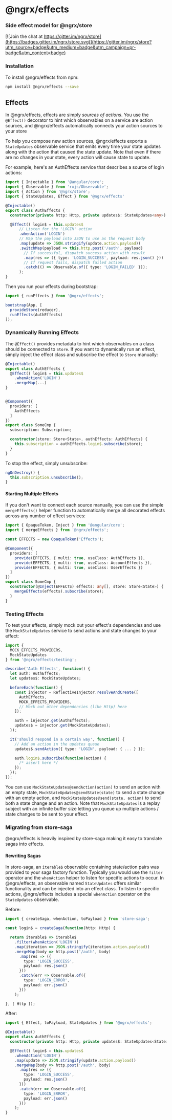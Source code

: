 # @ngrx/effects
### Side effect model for @ngrx/store
[![Join the chat at https://gitter.im/ngrx/store](https://badges.gitter.im/ngrx/store.svg)](https://gitter.im/ngrx/store?utm_source=badge&utm_medium=badge&utm_campaign=pr-badge&utm_content=badge)

### Installation
To install @ngrx/effects from npm:
```bash
npm install @ngrx/effects --save
```

## Effects
In @ngrx/effects, effects are simply _sources of actions_. You use the `@Effect()` decorator to hint which observables on a service are action sources, and @ngrx/effects automatically connects your action sources to your store

To help you compose new action sources, @ngrx/effects exports a `StateUpdates` observable service that emits every time your state updates along with the action that caused the state update. Note that even if there are no changes in your state, every action will cause state to update.

For example, here's an AuthEffects service that describes a source of login actions:
```ts
import { Injectable } from '@angular/core';
import { Observable } from 'rxjs/Observable';
import { Action } from '@ngrx/store';
import { StateUpdates, Effect } from '@ngrx/effects'

@Injectable()
export class AuthEffects {
  constructor(private http: Http, private updates$: StateUpdates<any>) { }

  @Effect() login$ = this.updates$
      // Listen for the 'LOGIN' action
      .whenAction('LOGIN')
      // Map the payload into JSON to use as the request body
      .map(update => JSON.stringify(update.action.payload))
      .switchMap(payload => this.http.post('/auth', payload)
        // If successful, dispatch success action with result
        .map(res => ({ type: 'LOGIN_SUCCESS', payload: res.json() }))
        // If request fails, dispatch failed action
        .catch(() => Observable.of({ type: 'LOGIN_FAILED' }));
      );
}
```

Then you run your effects during bootstrap:
```ts
import { runEffects } from '@ngrx/effects';

bootstrap(App, [
  provideStore(reducer),
  runEffects(AuthEffects)
]);
```

### Dynamically Running Effects

The `@Effect()` provides metadata to hint which observables on a class should be connected to `Store`. If you want to dynamically run an effect, simply inject the effect class and subscribe the effect to `Store` manually:

```ts
@Injectable()
export class AuthEffects {
  @Effect() login$ = this.updates$
    .whenAction('LOGIN')
    .mergeMap(...)
}


@Component({
  providers: [
    AuthEffects
  ]
})
export class SomeCmp {
  subscription: Subscription;

  constructor(store: Store<State>, authEffects: AuthEffects) {
    this.subscription = authEffects.login$.subscribe(store);
  }
}
```

To stop the effect, simply unsubscribe:
```ts
ngOnDestroy() {
  this.subscription.unsubscribe();
}
```

#### Starting Multiple Effects
If you don't want to connect each source manually, you can use the simple `mergeEffects()` helper function to automatically merge all decorated effects across any number of effect services:

```ts
import { OpaqueToken, Inject } from '@angular/core';
import { mergeEffects } from '@ngrx/effects';

const EFFECTS = new OpaqueToken('Effects');

@Component({
  providers: [
    provide(EFFECTS, { multi: true, useClass: AuthEffects }),
    provide(EFFECTS, { multi: true, useClass: AccountEffects }),
    provide(EFFECTS, { multi: true, useClass: UserEffects })
  ]
})
export class SomeCmp {
  constructor(@Inject(EFFECTS) effects: any[], store: Store<State>) {
    mergeEffects(effects).subscribe(store);
  }
}
```


### Testing Effects
To test your effects, simply mock out your effect's dependencies and use the `MockStateUpdates` service to send actions and state changes to your effect:

```ts
import {
  MOCK_EFFECTS_PROVIDERS,
  MockStateUpdates
} from '@ngrx/effects/testing';

describe('Auth Effects', function() {
  let auth: AuthEffects;
  let updates$: MockStateUpdates;

  beforeEach(function() {
    const injector = ReflectiveInjector.resolveAndCreate([
      AuthEffects,
      MOCK_EFFECTS_PROVIDERS,
      // Mock out other dependencies (like Http) here
    ]);

    auth = injector.get(AuthEffects);
    updates$ = injector.get(MockStateUpdates);
  });

  it('should respond in a certain way', function() {
    // Add an action in the updates queue
    updates$.sendAction({ type: 'LOGIN', payload: { ... } });

    auth.login$.subscribe(function(action) {
      /* assert here */
    });
  });
});
```

You can use `MockStateUpdates@sendAction(action)` to send an action with an empty state, `MockStateUpdates@sendState(state)` to send a state change with an empty action, and `MockStateUpdates@send(state, action)` to send both a state change and an action. Note that `MockStateUpdates` is a replay subject with an infinite buffer size letting you queue up multiple actions / state changes to be sent to your effect.


### Migrating from store-saga

@ngrx/effects is heavily inspired by store-saga making it easy to translate sagas into effects.

#### Rewriting Sagas
In store-saga, an `iterable$` observable containing state/action pairs was provided to your saga factory function. Typically you would use the `filter` operator and the `whenAction` helper to listen for specific actions to occur. In @ngrx/effects, an observable named `StateUpdates` offers similar functionality and can be injected into an effect class. To listen to specific actions, @ngrx/effects includes a special `whenAction` operator on the `StateUpdates` observable.

Before:
```ts
import { createSaga, whenAction, toPayload } from 'store-saga';

const login$ = createSaga(function(http: Http) {

  return iterable$ => iterable$
    .filter(whenAction('LOGIN'))
    .map(iteration => JSON.stringify(iteration.action.payload))
    .mergeMap(body => http.post('/auth', body)
      .map(res => ({
        type: 'LOGIN_SUCCESS',
        payload: res.json()
      }))
      .catch(err => Observable.of({
        type: 'LOGIN_ERROR',
        payload: err.json()
      }))
    );

}, [ Http ]);
```

After:
```ts
import { Effect, toPayload, StateUpdates } from '@ngrx/effects';

@Injectable()
export class AuthEffects {
  constructor(private http: Http, private updates$: StateUpdates<State>) { }

  @Effect() login$ = this.updates$
    .whenAction('LOGIN')
    .map(update => JSON.stringify(update.action.payload))
    .mergeMap(body => http.post('/auth', body)
      .map(res => ({
        type: 'LOGIN_SUCCESS',
        payload: res.json()
      }))
      .catch(err => Observable.of({
        type: 'LOGIN_ERROR',
        payload: err.json()
      }))
    );
}
```